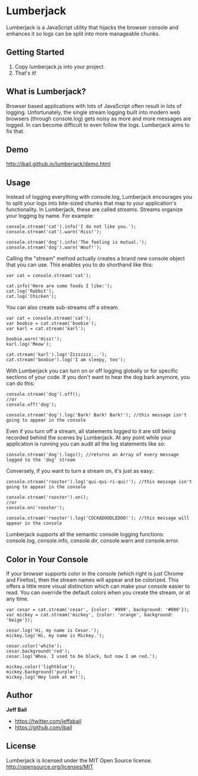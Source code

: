 # Lumberjack

Lumberjack is a JavaScript utility that hijacks the browser console and enhances it so logs can be split into more manageable chunks.

## Getting Started

1. Copy lumberjack.js into your project.
2. That's it!

## What is Lumberjack?

Browser based applications with lots of JavaScript often result in lots of logging. Unfortunately, the single stream logging built into modern web browsers (through console.log) gets noisy as more and more messages are logged. In can become difficult to even follow the logs. Lumberjack aims to fix that.

## Demo

<http://jbail.github.io/lumberjack/demo.html>

## Usage

Instead of logging everything with console.log, Lumberjack encourages you to split your logs into bite-sized chunks that map to your application's functionality. In Lumberjack, these are called *streams*. Streams organize your logging by name. For example:

```
console.stream('cat').info('I do not like you.');
console.stream('cat').warn('Hiss!');

console.stream('dog').info('The feeling is mutual.');
console.stream('dog').warn('Woof!');
```

Calling the "stream" method actually creates a brand new console object that you can use. This enables you to do shorthand like this:

```
var cat = console.stream('cat');

cat.info('Here are some foods I like:');
cat.log('Rabbit');
cat.log('Chicken');
```

You can also create sub-streams off a stream.

```
var cat = console.stream('cat');
var boobie = cat.stream('boobie');
var karl = cat.stream('karl');

boobie.warn('Hiss!');
karl.log('Meow');

cat.stream('karl').log('Zzzzzzzz...');
cat.stream('boobie').log('I am sleepy, too');
```

With Lumberjack you can turn on or off logging globally or for specific sections of your code. If you don't want to hear the dog bark anymore, you can do this:

```
console.stream('dog').off();
//or
console.off('dog');

console.stream('dog').log('Bark! Bark! Bark!'); //this message isn't going to appear in the console
```

Even if you turn off a stream, all statements logged to it are still being recorded behind the scenes by Lumberjack. At any point while your application is running you can audit all the log statements like so:

```
console.stream('dog').logs(); //returns an Array of every message logged to the 'dog' stream
```

Conversely, if you want to turn a stream on, it's just as easy:

```
console.stream('rooster').log('qui-qui-ri-qui!'); //this message isn't going to appear in the console

console.stream('rooster').on();
//or
console.on('rooster');

console.stream('rooster').log('COCKADOODLEDOO!'); //this message will appear in the console
```

Lumberjack supports all the semantic console logging functions: console.log, console.info, console.dir, console.warn and console.error. 

## Color in Your Console

If your browser supports color in the console (which right is just Chrome and Firefox), then the stream names will appear and be colorized. This offers a little more visual distinction which can make your console easier to read. You can override the default colors when you create the stream, or at any time.

```
var cesar = cat.stream('cesar', {color: '#999', background: '#000'});
var mickey = cat.stream('mickey', {color: 'orange', background: 'beige'});

cesar.log('Hi, my name is Cesar.');
mickey.log('Hi, my name is Mickey.');

cesar.color('white');
cesar.background('red');
cesar.log('Whoa. I used to be black, but now I am red.');

mickey.color('lightblue');
mickey.background('purple');
mickey.log('Hey look at me!');
```

## Author

**Jeff Bail**

+ <https://twitter.com/jeffabail>
+ <https://github.com/jbail>

## License

Lumberjack is licensed under the MIT Open Source license. <http://opensource.org/licenses/MIT>